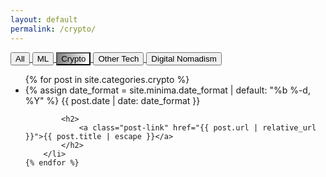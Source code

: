 ```yaml
---
layout: default
permalink: /crypto/
---
```


<div class="home">


<div class="btn-group">
<a href="/"> <button class="button">All</button> </a>
<a href="/ml"> <button class="button">ML</button> </a>
<a href="/crypto"> <button class="button" style="background:linear-gradient(to right, gray, white)">Crypto</button> </a>
<a href="/tech"> <button class="button">Other Tech</button> </a>
<a href="/nomadism"> <button class="button">Digital Nomadism</button> </a>
</div>


<ul class="post-list" style="clear:both">
	{% for post in site.categories.crypto %}
		<li>
			{% assign date_format = site.minima.date_format | default: "%b %-d, %Y" %}
			<span class="post-meta">{{ post.date | date: date_format }}</span>

			<h2>
				<a class="post-link" href="{{ post.url | relative_url }}">{{ post.title | escape }}</a>
			</h2>
		</li>
	{% endfor %}
</ul>

</div>
